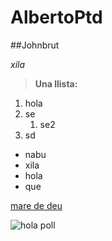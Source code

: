 # AlbertoPtd

##Johnbrut


*xila*

> **Una llista:**
1. hola
2. se
   1. se2
3. sd

- nabu
- xila
-    hola
- que

[mare de deu](https://ca.wiktionary.org/wiki/butzes)

![hola poll](https://cdn.hobbyconsolas.com/sites/navi.axelspringer.es/public/media/image/2020/02/skins-fortnite-capitulo-temporada-2-1872351.jpg?tf=3840x)
